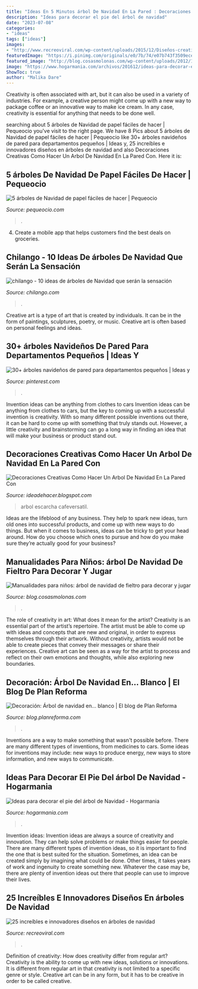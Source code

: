 ```yaml
---
title: "Ideas En 5 Minutos árbol De Navidad En La Pared : Decoraciones Creativas Como Hacer Un Arbol De Navidad En La Pared Con"
description: "Ideas para decorar el pie del árbol de navidad"
date: "2023-07-08"
categories:
- "ideas"
tags: ["ideas"]
images:
- "http://www.recreoviral.com/wp-content/uploads/2015/12/Diseños-creativos-e-innovadores-en-árboles-de-navidad-11.jpg"
featuredImage: "https://i.pinimg.com/originals/e0/7b/74/e07b743f3509ece6551700038c3990b3.png"
featured_image: "http://blog.cosasmolonas.com/wp-content/uploads/2012/11/felt-tree.png"
image: "https://www.hogarmania.com/archivos/201612/ideas-para-decorar-el-pie-del-arbol-de-navidad-4-XxXx80.jpg"
ShowToc: true
author: "Malika Dare"
---
```



Creativity is often associated with art, but it can also be used in a variety of industries. For example, a creative person might come up with a new way to package coffee or an innovative way to make ice cream. In any case, creativity is essential for anything that needs to be done well.

	

		
searching about 5 árboles de Navidad de papel fáciles de hacer | Pequeocio you've visit to the right page. We have 8 Pics about 5 árboles de Navidad de papel fáciles de hacer | Pequeocio like 30+ árboles navideños de pared para departamentos pequeños | Ideas y, 25 increíbles e innovadores diseños en árboles de navidad and also Decoraciones Creativas Como Hacer Un Arbol De Navidad En La Pared Con. Here it is:
		
    
## 5 árboles De Navidad De Papel Fáciles De Hacer | Pequeocio

<img loading=lazy src="https://www.pequeocio.com/wp-content/uploads/2012/11/arbol-navidad-papel.jpg" onerror="this.onerror=null;this.src='https://tse3.mm.bing.net/th?id=OIP.YAHKQYLfYyOVpqKFtrOBVQHaFi&amp;pid=15.1';" alt="5 árboles de Navidad de papel fáciles de hacer | Pequeocio">

_Source: pequeocio.com_

>. 

	

4. Create a mobile app that helps customers find the best deals on groceries. 

    
## Chilango - 10 Ideas De árboles De Navidad Que Serán La Sensación

<img loading=lazy src="https://img.chilango.com/2017/11/arboles-originales.jpg" onerror="this.onerror=null;this.src='https://tse3.mm.bing.net/th?id=OIP.oQRVfmr5FMz8U-U0GhVEDwHaEc&amp;pid=15.1';" alt="chilango - 10 ideas de árboles de Navidad que serán la sensación">

_Source: chilango.com_

>. 

	

Creative art is a type of art that is created by individuals. It can be in the form of paintings, sculptures, poetry, or music. Creative art is often based on personal feelings and ideas.

    
## 30+ árboles Navideños De Pared Para Departamentos Pequeños | Ideas Y

<img loading=lazy src="https://i.pinimg.com/originals/e0/7b/74/e07b743f3509ece6551700038c3990b3.png" onerror="this.onerror=null;this.src='https://tse3.mm.bing.net/th?id=OIP.1-OGvE7KIZgRaewUMbcJTgHaLH&amp;pid=15.1';" alt="30+ árboles navideños de pared para departamentos pequeños | Ideas y">

_Source: pinterest.com_

>. 

	

Invention ideas can be anything from clothes to cars
Invention ideas can be anything from clothes to cars, but the key to coming up with a successful invention is creativity. With so many different possible inventions out there, it can be hard to come up with something that truly stands out. However, a little creativity and brainstorming can go a long way in finding an idea that will make your business or product stand out.

    
## Decoraciones Creativas Como Hacer Un Arbol De Navidad En La Pared Con

<img loading=lazy src="https://cafeversatil.com/bricoydeco/wp-content/uploads/2018/07/03_guetzli-18.jpg" onerror="this.onerror=null;this.src='https://tse2.mm.bing.net/th?id=OIP.9gpLMTVUaKTBb0UR3fd95QHaJ4&amp;pid=15.1';" alt="Decoraciones Creativas Como Hacer Un Arbol De Navidad En La Pared Con">

_Source: ideadehacer.blogspot.com_

>arbol escarcha cafeversatil. 

	

Ideas are the lifeblood of any business. They help to spark new ideas, turn old ones into successful products, and come up with new ways to do things. But when it comes to business, ideas can be tricky to get your head around. How do you choose which ones to pursue and how do you make sure they’re actually good for your business?

    
## Manualidades Para Niños: árbol De Navidad De Fieltro Para Decorar Y Jugar

<img loading=lazy src="http://blog.cosasmolonas.com/wp-content/uploads/2012/11/felt-tree.png" onerror="this.onerror=null;this.src='https://tse2.mm.bing.net/th?id=OIP.L6fwcEQ8l0B1iVFMh2Op1AHaI5&amp;pid=15.1';" alt="Manualidades para niños: árbol de navidad de fieltro para decorar y jugar">

_Source: blog.cosasmolonas.com_

>. 

	

The role of creativity in art: What does it mean for the artist?
Creativity is an essential part of the artist’s repertoire. The artist must be able to come up with ideas and concepts that are new and original, in order to express themselves through their artwork. Without creativity, artists would not be able to create pieces that convey their messages or share their experiences. Creative art can be seen as a way for the artist to process and reflect on their own emotions and thoughts, while also exploring new boundaries.

    
## Decoración: Árbol De Navidad En... Blanco | El Blog De Plan Reforma

<img loading=lazy src="https://blog.planreforma.com/wp-content/uploads/2014/11/blog_tdp053-arbol-navidad-en-blanco19.jpg" onerror="this.onerror=null;this.src='https://tse1.mm.bing.net/th?id=OIP.9ybcs2tfFJbmO2TyId6pEQAAAA&amp;pid=15.1';" alt="Decoración: Árbol de navidad en... blanco | El blog de Plan Reforma">

_Source: blog.planreforma.com_

>. 

	

Inventions are a way to make something that wasn't possible before. There are many different types of inventions, from medicines to cars. Some ideas for inventions may include: new ways to produce energy, new ways to store information, and new ways to communicate.

    
## Ideas Para Decorar El Pie Del árbol De Navidad - Hogarmania

<img loading=lazy src="https://www.hogarmania.com/archivos/201612/ideas-para-decorar-el-pie-del-arbol-de-navidad-4-XxXx80.jpg" onerror="this.onerror=null;this.src='https://tse2.mm.bing.net/th?id=OIP.EuplSyzt8a5gjm1AInK3EAHaLH&amp;pid=15.1';" alt="Ideas para decorar el pie del árbol de Navidad - Hogarmania">

_Source: hogarmania.com_

>. 

	

Invention ideas:
Invention ideas are always a source of creativity and innovation. They can help solve problems or make things easier for people. There are many different types of invention ideas, so it is important to find the one that is best suited for the situation. Sometimes, an idea can be created simply by imagining what could be done. Other times, it takes years of work and ingenuity to create something new. Whatever the case may be, there are plenty of invention ideas out there that people can use to improve their lives.

    
## 25 Increíbles E Innovadores Diseños En árboles De Navidad

<img loading=lazy src="http://www.recreoviral.com/wp-content/uploads/2015/12/Diseños-creativos-e-innovadores-en-árboles-de-navidad-11.jpg" onerror="this.onerror=null;this.src='https://tse2.mm.bing.net/th?id=OIP.D_K7rvq_BQBpwoQDwAyv3gHaMu&amp;pid=15.1';" alt="25 increíbles e innovadores diseños en árboles de navidad">

_Source: recreoviral.com_

>. 

	

Definition of creativity: How does creativity differ from regular art?
Creativity is the ability to come up with new ideas, solutions or innovations. It is different from regular art in that creativity is not limited to a specific genre or style. Creative art can be in any form, but it has to be creative in order to be called creative.

